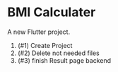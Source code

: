 # BMI Calculater

A new Flutter project.

1. (#1) Create Project
2. (#2) Delete not needed files
3. (#3) finish Result page backend